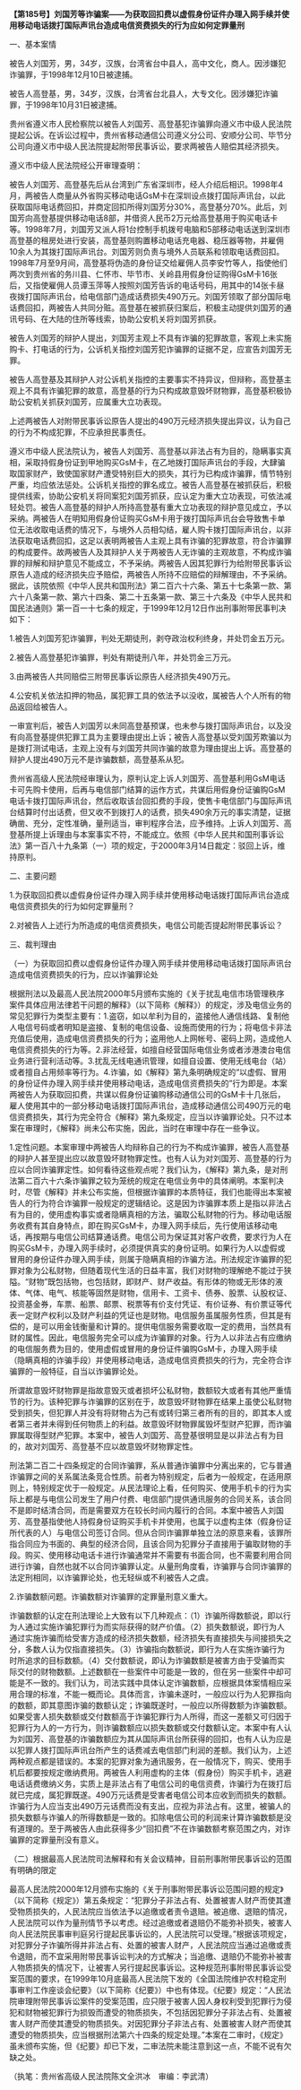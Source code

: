 **【第185号】刘国芳等诈骗案——为获取回扣费以虚假身份证件办理入网手续并使用移动电话拨打国际声讯台造成电信资费损失的行为应如何定罪量刑**

一、基本案情

被告人刘国芳，男，34岁，汉族，台湾省台中县人，高中文化，商人。因涉嫌犯诈骗罪，于1998年12月10日被逮捕。

被告人高登基，男，34岁，汉族，台湾省台北县人，大专文化。因涉嫌犯诈骗罪，于1998年10月31日被逮捕。

贵州省遵义市人民检察院以被告人刘国芳、高登基犯诈骗罪向遵义市中级人民法院提起公诉。在诉讼过程中，贵州省移动通信公司遵义分公司、安顺分公司、毕节分公司向遵义市中级人民法院提起附带民事诉讼，要求两被告人赔偿其经济损失。

遵义市中级人民法院经公开审理查明：

被告人刘国芳、高登基先后从台湾到广东省深圳市，经人介绍后相识。1998年4月，两被告人商量从外省购买移动电话GsM卡在深圳设点拨打国际声讯台，以此获取国际电话费回扣，并商定回扣所得刘国芳分30%，高登基分70%。此后，刘国芳向高登基提供移动电话8部，并借资人民币2万元给高登基用于购买电话卡等。1998年7月，刘国芳又派人将1台控制手机拨号电脑和5部移动电话送到深圳市高登基的租房处进行安装，高登基则购置移动电话充电器、稳压器等物，并雇佣10余人为其拨打国际声讯台。刘国芳则负责与境外人员联系和领取电话费回扣。1998年7月至9月间，高登基将伪造的身份证交给雇佣人员李安竹等人，指使他们两次到贵州省的务川县、仁怀市、毕节市、关岭县用假身份证购得GsM卡16张后，又指使雇佣人员谭玉萍等人按照刘国芳告诉的电话号码，用其中的14张卡昼夜拨打国际声讯台，给电信部门造成话费损失490万元。刘国芳领取了部分国际电话费回扣，两被告人共同分赃。高登基在被抓获归案后，积极主动提供刘国芳的通讯号码、在大陆的住所等线索，协助公安机关将刘国芳抓获。

被告人刘国芳的辩护人提出，刘国芳主观上不具有诈骗的犯罪故意，客观上未实施购卡、打电话的行为，公诉机关指控刘国芳犯诈骗罪的证据不足，应宣告刘国芳无罪。

被告人高登基及其辩护人对公诉机关指控的主要事实不持异议，但辩称，高登基主观上不具有诈骗犯罪的故意，高登基的行为只构成故意毁坏财物罪，高登基积极协助公安机关抓获刘国芳，应属重大立功表现。

上述两被告人对附带民事诉讼原告人提出的490万元经济损失提出异议，认为自己的行为不构成犯罪，不应承担民事责任。

遵义市中级人民法院认为，被告人刘国芳、高登基以非法占有为目的，隐瞒事实真相，采取持假身份证到甲地购买GsM卡，在乙地拨打国际声讯台的手段，大肆骗取国家财产，致使国家财产遭受特别巨大的损失，其行为已构成诈骗罪，情节特别严重，均应依法惩处。公诉机关指控的罪名成立。被告人高登基在被抓获后，积极提供线索，协助公安机关将同案犯刘国芳抓获，应认定为重大立功表现，可依法减轻处罚。被告人高登基的辩护人所持高登基有重大立功表现的辩护意见成立，予以采纳。两被告人在明知用假身份证购买GsM卡用于拨打国际声讯台会导致售卡单位无法收取电话费的情况下，与境外人员相勾结，雇人购卡拨打国际声讯台，以非法获取电话费回扣，这足以表明两被告人主观上具有诈骗的犯罪故意，符合诈骗罪的构成要件。故两被告人及其辩护人关于两被告人无诈骗的主观故意，不构成诈骗罪的辩解和辩护意见不能成立，不予采纳。两被告人因其犯罪行为给附带民事诉讼原告人造成的经济损失应予赔偿，两被告人所持不应赔偿的辩解理由，不予采纳。据此，该院依照《中华人民共和国刑法》第二百六十六条、第五十七条第一款、第六十八条第一款、第六十四条、第二十五条第一款、第三十六条及《中华人民共和国民法通则》第一百一十七条的规定，于1999年12月12日作出刑事附带民事判决如下：

1.被告人刘国芳犯诈骗罪，判处无期徒刑，剥夺政治权利终身，并处罚金五万元。

2.被告人高登基犯诈骗罪，判处有期徒刑八年，并处罚金三万元。

3.由两被告人共同赔偿三附带民事诉讼原告人经济损失490万元。

4.公安机关依法扣押的物品，属犯罪工具的依法予以没收，属被告人个人所有的物品返回给被告人。

一审宣判后，被告人刘国芳以未同高登基预谋，也未参与拨打国际声讯台，以及没有向高登基提供犯罪工具为主要理由提出上诉；被告人高登基以受刘国芳欺骗以为是拨打测试电话，主观上没有与刘国芳共同诈骗的故意为理由提出上诉。高登基的辩护人提出490万元不是诈骗数额，高登基系从犯。

贵州省高级人民法院经审理认为，原判认定上诉人刘国芳、高登基利用GsM电话卡可先购卡使用，后再与电信部门结算的运作方式，共谋后用假身份证骗购GsM电话卡拨打国际声讯台，然后收取该台回扣费的手段，使售卡电信部门与国际声讯台结算时付出话费，但又收不到拨打人的话费，损失490余万元的事实清楚，证据确凿、充分，定性准确，量刑适当，审判程序合法，应予维持。上诉人刘国芳、高登基所提上诉理由与本案事实不符，不能成立。依照《中华人民共和国刑事诉讼法》第一百八十九条第（一）项的规定，于2000年3月14日裁定：驳回上诉，维持原判。

二、主要问题

1.为获取回扣费以虚假身份证件办理入网手续并使用移动电话拨打国际声讯台造成电信资费损失的行为如何定罪量刑？

2.对被告人上述行为所造成的电信资费损失，电信公司能否提起附带民事诉讼？

三、裁判理由

（一）为获取回扣费以虚假身份证件办理入网手续并使用移动电话拨打国际声讯台造成电信资费损失的行为，应以诈骗罪论处

根据刑法以及最高人民法院2000年5月颁布实施的《关于扰乱电信市场管理秩序案件具体应用法律若干问题的解释》（以下简称《解释》）的规定，涉及电信业务的常见犯罪行为类型主要有：1.盗窃，如以牟利为目的，盗接他人通信线路、复制他人电信号码或者明知是盗接、复制的电信设备、设施而使用的行为；将电信卡非法充值后使用，造成电信资费损失的行为；盗用他人上网帐号、密码上网，造成他人电信资费损失的行为等。2.非法经营，如擅自经营国际电信业务或者涉港澳台电信业务进行营利活动等。3.扰乱无线电通讯管理，如擅自设置、使用无线电台（站）或者擅自占用频率等行为。4.诈骗，如《解释》第九条明确规定的“以虚假、冒用的身份证件办理入网手续并使用移动电话，造成电信资费损失的”行为即是。本案两被告人为获取回扣费，共谋以假身份证骗购移动通信公司的GsM卡十几张后，雇人使用其中的一部分移动电话拨打国际声讯台，造成移动通信公司490万元的电信资费损失，其行为完全符合《解释》第九条规定，应当以诈骗罪论处。只不过本案在审理时，《解释》尚未公布实施，因此，当时在审理中存在一些争议。

1.定性问题。本案审理中两被告人均辩称自己的行为不构成诈骗罪，被告人高登基的辩护人甚至提出应以故意毁坏财物罪定性。也有人认为对刘国芳、高登基的行为应以合同诈骗罪定性。如何看待这些观点呢？我们认为，《解释》第九条，是对刑法第二百六十六条诈骗罪之较为笼统的规定在电信业务中的具体阐明。本案判决时，尽管《解释》并未公布实施，但根据诈骗罪的本质特征，我们也能得出本案被告人的行为符合诈骗罪一般规定的逻辑结论。这是因为诈骗罪本质上是指以非法占有为目的，使用虚构事实或者隐瞒真相的方法，骗取公私财物的行为。移动电话服务收费有其自身特点，即在购买GsM卡，办理入网手续后，先行使用该移动电话，再按期与电信公司结算通话费。电信公司为保证其对客户收费，要求行为人在购买GsM卡，办理入网手续时，必须提供真实的身份证明。如果行为人以虚假或冒用的身份证件办理入网手续，则属于隐瞒真相的诈骗方法。刑法规定诈骗罪的犯罪对象为公私财物，但随着现代生活的日益丰富，我们对财物的理解绝不能过于狭隘。“财物”既包括物，也包括财，即财产、财产收益。有形体的物或无形体的液体、气体、电气、核能等固然是财物，信用卡、工资卡、债券、股票、认股权证、投资基金券，车票、船票、邮票、税票等有价支付凭证、有价证券、有价票证等代表一定财产权利以及财产利益的凭证也是财物。电信服务虽属服务性质，但其是有偿的，是可以用金钱衡量和计算的。提供电信服务需要收取一定的费用，当然具有财的属性。因此，电信服务完全可以成为诈骗罪的对象。行为人以非法占有应缴纳的电信服务费为目的，使用虚假或冒用的身份证件骗购GsM卡，办理入网手续（隐瞒真相的诈骗手段）并使用移动电话，造成电信资费损失的行为，完全符合诈骗罪的一般特征，自当以诈骗罪论处。

所谓故意毁坏财物罪是指故意毁灭或者损坏公私财物，数额较大或者有其他严重情节的行为。该种犯罪与诈骗罪的区别在于，故意毁坏财物罪在结果上虽使公私财物受到损失，但犯罪人并没有将财物占为己有或转归第三者所有的目的，即其本人或者第三者并未得到任何物质上的利益。故意毁坏财物罪属毁坏型财产犯罪，而诈骗罪属取得型财产犯罪。本案中，被告人刘国芳、高登基很明显是以非法占有为目的，故对刘国芳、高登基不应以故意毁坏财物罪定性。

刑法第二百二十四条规定的合同诈骗罪，系从普通诈骗罪中分离出来的，它与普通诈骗罪之间的关系属法条竞合性质。前者为特别规定，后者为一般规定，在适用原则上，特别规定优于一般规定。从民法理论上看，任何购买、使用手机卡的行为实际上都是与电信公司发生了用户付费、电信部门提供通讯服务的合同关系，该合同不是即时结清合同，而是需要双方在较长时间内履行的合同。本案中被告人刘国芳、高登基指使他人持假身份证购买手机卡并使用，也属于以虚构主体（假身份证所代表的人）与电信公司签订合同。但从合同诈骗罪单独立法的原意来看，该罪所指合同应为书面的、典型的经济合同，且该合同为犯罪分子直接用于骗取财物的手段。购买、使用移动电话卡进行诈骗通常并不需要有书面合同，也不需要利用合同进行诈骗，自然也就不以合同诈骗罪认定。从量刑角度看，诈骗罪与合同诈骗罪的法定刑相同，以诈骗罪论处，也无轻纵或不利被告人之虞。

2.诈骗数额问题。诈骗数额对诈骗罪的定罪量刑意义重大。

诈骗数额的认定在刑法理论上大致有以下几种观点：（1）诈骗所得数额说，即以行为人通过实施诈骗犯罪行为而实际获得的财产价值。（2）损失数额说，即行为人通过实施诈骗而给受害方造成的经济损失数额，经济损失有直接损失与间接损失之分，多数人认为仅指直接损失。（3）诈骗指向数额说，即行为人在实施诈骗行为时所追求的目标数额。（4）交付数额说，即认为诈骗数额是被害方由于受骗而实际交付的财物数额。上述数额在一些案件中可能是一致的，但在另一些案件中却可能是不一致的。我们认为，司法实践中具体认定诈骗数额，应根据具体案情相应采用合理的标准，不能一概而论。具体而言，诈骗未遂时，一般应以行为人犯罪指向的数额，即其意图诈骗的数额认定；诈骗既遂时，一般应以所得数额为诈骗数额。如果受害人损失数额或交付数额高于诈骗犯罪行为人所得，而这一差额又可归因于犯罪行为人的一方行为，则诈骗数额应以损失数额或交付数额认定。本案中有人认为刘国芳、高登基的诈骗数额应为其从国际声讯台所获得的回扣，也有人认为应是以犯罪人拨打国际声讯台所产生的话费减去电信部门利润的差额。我们认为，上述两种观点都是错误的。本案的犯罪对象为通讯服务，在一般情况下，购买、使用手机后都要按规定缴纳费用。两被告人利用虚构的主体（假身份）购买手机卡，逃避电话话费缴纳义务，实质上是非法占有了电信公司的电信资费，诈骗行为在拨打后就已完成，属犯罪既遂。490万元话费是受害者电信公司本应收到而损失的数额。诈骗行为人应当支出490万元话费而没有支出，应视为非法占有。这里，被骗人的损失数额与诈骗人的所得数额是一致的。扣除电信公司的利润来计算诈骗数额是没有道理的。至于两被告人由此获得多少“回扣费”不在诈骗数额考察范围之内，对诈骗罪的定罪量刑没有意义。

（二）根据最高人民法院司法解释和有关会议精神，目前刑事附带民事诉讼的范围有明确的限定

最高人民法院2000年12月颁布实施的《关于刑事附带民事诉讼范围问题的规定》（以下简称《规定》）第五条规定：“犯罪分子非法占有、处置被害人财产而使其遭受物质损失的，人民法院应当依法予以追缴或者责令退赔。被追缴、退赔的情况，人民法院可以作为量刑情节予以考虑。经过追缴或者退赔仍不能弥补损失，被害人向人民法院民事审判庭另行提起民事诉讼的，人民法院可以受理。”根据该项规定，对犯罪分子诈骗所得并非法占有、处置的被害人财产，人民法院应当通过追缴或责令退赔，而不宜采用附带民事诉讼判决的方式解决；当追缴、退赔仍不能弥补被害人物质损失的情况下，让被害人另行提起民事诉讼。这种规范刑事附带民事诉讼受案范围的要求，在1999年10月底最高人民法院下发的《全国法院维护农村稳定刑事审判工作座谈会纪要》（以下简称《纪要》）中也有体现。《纪要》规定：“人民法院审理附带民事诉讼案件的受案范围，应只限于被害人因人身权利受到犯罪行为侵犯和财物被犯罪行为损毁而遭受的物质损失，不包括因犯罪分子非法占有、处置被害人财产而使其遭受的物质损失。对因犯罪分子非法占有、处置被害人财产而使其遭受的物质损失，应当根据刑法第六十四条的规定处理。”本案在二审时，《规定》虽未颁布实施，但《纪要》却已下发，二审法院未能注意到这一点，不能不说有欠缺之处。

（执笔：贵州省高级人民法院陈文全洪冰　审编：李武清）